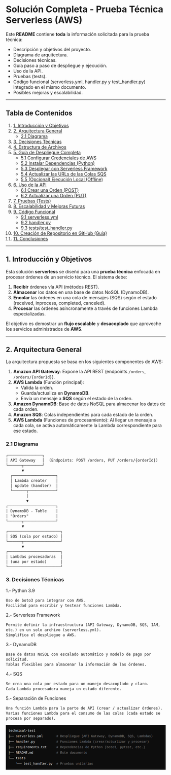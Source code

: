 # Solución Completa - Prueba Técnica Serverless (AWS)

Este **README** contiene **toda** la información solicitada para la prueba técnica:  
- Descripción y objetivos del proyecto.  
- Diagrama de arquitectura.  
- Decisiones técnicas.  
- Guía paso a paso de despliegue y ejecución.  
- Uso de la API.  
- Pruebas (tests).  
- Código funcional (serverless.yml, handler.py y test_handler.py) integrado en el mismo documento.  
- Posibles mejoras y escalabilidad.

---

## Tabla de Contenidos

1. [1. Introducción y Objetivos](#1-introducción-y-objetivos)  
2. [2. Arquitectura General](#2-arquitectura-general)  
   - [2.1 Diagrama](#21-diagrama)  
3. [3. Decisiones Técnicas](#3-decisiones-técnicas)  
4. [4. Estructura de Archivos](#4-estructura-de-archivos)  
5. [5. Guía de Despliegue Completa](#5-guía-de-despliegue-completa)  
   - [5.1 Configurar Credenciales de AWS](#51-configurar-credenciales-de-aws)  
   - [5.2 Instalar Dependencias (Python)](#52-instalar-dependencias-python)  
   - [5.3 Desplegar con Serverless Framework](#53-desplegar-con-serverless-framework)  
   - [5.4 Actualizar las URLs de las Colas SQS](#54-actualizar-las-urls-de-las-colas-sqs)  
   - [5.5 (Opcional) Ejecución Local (Offline)](#55-opcional-ejecución-local-offline)  
6. [6. Uso de la API](#6-uso-de-la-api)  
   - [6.1 Crear una Orden (POST)](#61-crear-una-orden-post)  
   - [6.2 Actualizar una Orden (PUT)](#62-actualizar-una-orden-put)  
7. [7. Pruebas (Tests)](#7-pruebas-tests)  
8. [8. Escalabilidad y Mejoras Futuras](#8-escalabilidad-y-mejoras-futuras)  
9. [9. Código Funcional](#9-código-funcional)  
   - [9.1 serverless.yml](#91-serverlessyml)  
   - [9.2 handler.py](#92-handlerpy)  
   - [9.3 tests/test_handler.py](#93-teststest_handlerpy)  
10. [10. Creación de Repositorio en GitHub (Guía)](#10-creación-de-repositorio-en-github-guía)  
11. [11. Conclusiones](#11-conclusiones)


---

## 1. Introducción y Objetivos

Esta solución **serverless** se diseñó para una **prueba técnica** enfocada en procesar órdenes de un servicio técnico. El sistema debe:

1. **Recibir** órdenes vía API (métodos REST).  
2. **Almacenar** los datos en una base de datos NoSQL (DynamoDB).  
3. **Encolar** las órdenes en una cola de mensajes (SQS) según el estado (received, inprocess, completed, canceled).  
4. **Procesar** las órdenes asíncronamente a través de funciones Lambda especializadas.

El objetivo es demostrar un **flujo escalable** y **desacoplado** que aproveche los servicios administrados de **AWS**.

---

## 2. Arquitectura General

La arquitectura propuesta se basa en los siguientes componentes de AWS:

1. **Amazon API Gateway**: Expone la API REST (endpoints `/orders`, `/orders/{orderId}`).  
2. **AWS Lambda** (Función principal):  
   - Valida la orden.  
   - Guarda/actualiza en **DynamoDB**.  
   - Envía un mensaje a **SQS** según el estado de la orden.  
3. **Amazon DynamoDB**: Base de datos NoSQL para almacenar los datos de cada orden.  
4. **Amazon SQS**: Colas independientes para cada estado de la orden.  
5. **AWS Lambda** (Funciones de procesamiento): Al llegar un mensaje a cada cola, se activa automáticamente la Lambda correspondiente para ese estado.

### 2.1 Diagrama

```plaintext
┌───────────────┐
│ API Gateway   │  (Endpoints: POST /orders, PUT /orders/{orderId})
└──────┬────────┘
       ▼
  ┌───────────────────┐
  │ Lambda create/    │
  │ update (handler)  │
  └──────┬────────────┘
         │
         ▼
┌─────────────────────┐
│ DynamoDB - Table    │
│ "Orders"            │
└──────┬──────────────┘
       ▼
┌───────────────────────┐
│ SQS (cola por estado) │
└──────┬────────────────┘
       ▼
┌───────────────────────┐
│ Lambdas procesadoras  │
│ (una por estado)      │
└───────────────────────┘

```
### 3. Decisiones Técnicas

1.- Python 3.9

    Uso de boto3 para integrar con AWS.
    Facilidad para escribir y testear funciones Lambda.

2.- Serverless Framework

    Permite definir la infraestructura (API Gateway, DynamoDB, SQS, IAM, etc.) en un solo archivo (serverless.yml).
    Simplifica el despliegue a AWS.

3.- DynamoDB

    Base de datos NoSQL con escalado automático y modelo de pago por solicitud.
    Tablas flexibles para almacenar la información de las órdenes.

4.-  SQS

    Se crea una cola por estado para un manejo desacoplado y claro.
    Cada Lambda procesadora maneja un estado diferente.

5.- Separación de Funciones

    Una función Lambda para la parte de API (crear / actualizar órdenes).
    Varias funciones Lambda para el consumo de las colas (cada estado se procesa por separado).



 ![Texto alternativo](./images/1.png "Título emergente (opcional)")


